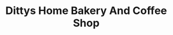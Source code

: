 ---
title: "Dittys Home Bakery And Coffee Shop"
address: "Dittys Home Bakery And Coffee Shop, 33 Rainey Street, Magherafelt, Derry, BT45 5AB"
tel: "+44 (0)28 7963 3944"
county: "Derry"
category: "Cafes"
type: "Content"
lat: "54.777889251708984"
lng: "-6.557708263397217"
---